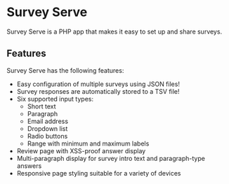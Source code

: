 # Survey Serve

Survey Serve is a PHP app that makes it easy to set up and share surveys.

## Features

Survey Serve has the following features:

* Easy configuration of multiple surveys using JSON files!
* Survey responses are automatically stored to a TSV file!
* Six supported input types:
  - Short text
  - Paragraph
  - Email address
  - Dropdown list
  - Radio buttons
  - Range with minimum and maximum labels
* Review page with XSS-proof answer display
* Multi-paragraph display for survey intro text and paragraph-type answers
* Responsive page styling suitable for a variety of devices
